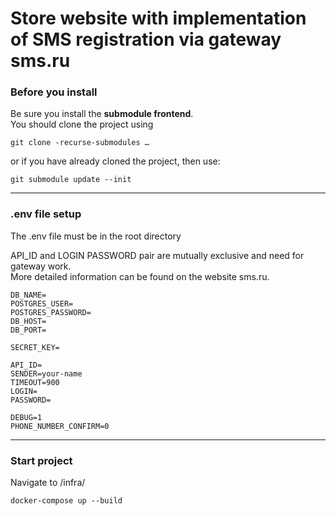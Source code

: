 ﻿# Store website with implementation of SMS registration via gateway sms.ru


### Before you install
Be sure you install the **submodule frontend**.  
You should clone the project using

    git clone -recurse-submodules …

or if you have already cloned the project, then use:

    git submodule update --init

___

### .env file setup

The .env file must be in the root directory

API_ID and LOGIN PASSWORD pair are mutually exclusive and need for gateway work.   
More detailed information can be found on the website sms.ru.

    DB_NAME=
    POSTGRES_USER=
    POSTGRES_PASSWORD=
    DB_HOST=
    DB_PORT=
    
    SECRET_KEY=
    
    API_ID=
    SENDER=your-name
    TIMEOUT=900
    LOGIN=
    PASSWORD=
    
    DEBUG=1
    PHONE_NUMBER_CONFIRM=0
    
___

### Start project
Navigate to /infra/ 

    docker-compose up --build

